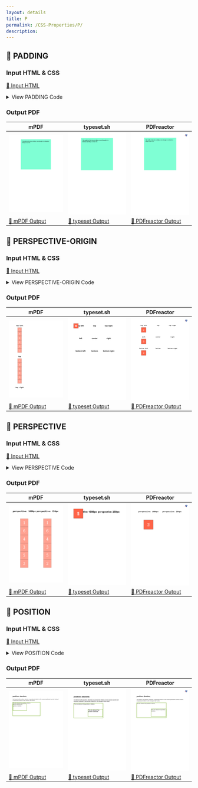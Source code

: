 ```yaml
---
layout: details
title: P
permalink: /CSS-Properties/P/
description: 
---
```




## 🔬 PADDING

### Input HTML & CSS

[📄 Input HTML](https://raw.githubusercontent.com/azettl/compare.html2pdf.tools/master//html/CSS%20Properties/P/padding.html)

<details>
    <summary>
        View PADDING Code
    </summary>
    <pre>
        <code>
            &lt;!DOCTYPE html&gt;
&lt;!-- Sample from https://css-tricks.com/almanac/properties/p/padding/ --&gt;
&lt;html lang=&quot;en&quot;&gt;
    &lt;head&gt;
        &lt;style&gt;
        .box {
  margin: 0 auto;
  background-color: aquamarine;
  width: 400px; 
  height: 400px;
  padding: 20px;
}
        &lt;/style&gt;
    &lt;/head&gt;
    &lt;body&gt;
        &lt;div class=&quot;box&quot;&gt;The width of this box is 440px, even though it is defined at 400px in the CSS.&lt;/div&gt;
    &lt;/body&gt;
&lt;/html&gt;
        </code>
    </pre>
</details>

### Output PDF

| mPDF | typeset.sh | PDFreactor |
|---------|---------|---------|
| ![mPDF Preview](mpdf__html_CSS_Properties_P_padding.html.png) | ![typeset Preview](typeset__html_CSS_Properties_P_padding.html.png) | ![PDFreactor Preview](pdfreactor__html_CSS_Properties_P_padding.html.png) |
| [📕 mPDF Output](mpdf__html_CSS_Properties_P_padding.html.pdf) | [📕 typeset Output](typeset__html_CSS_Properties_P_padding.html.pdf) | [📕 PDFreactor Output](pdfreactor__html_CSS_Properties_P_padding.html.pdf) |

## 🔬 PERSPECTIVE-ORIGIN

### Input HTML & CSS

[📄 Input HTML](https://raw.githubusercontent.com/azettl/compare.html2pdf.tools/master//html/CSS%20Properties/P/perspective-origin.html)

<details>
    <summary>
        View PERSPECTIVE-ORIGIN Code
    </summary>
    <pre>
        <code>
            &lt;!DOCTYPE html&gt;
&lt;!-- Sample from https://css-tricks.com/almanac/properties/p/perspective-origin/ --&gt;
&lt;html lang=&quot;en&quot;&gt;
    &lt;head&gt;
        &lt;style&gt;
        .wrapper {
  width: 30%;
  display: inline-block;
  padding-bottom: 1em;
}

.wrapper h1 {
  text-align: center;
  font-size: 1.5em;
}

.cube {
  font-size: 2em;
  width: 2em;
  height: 2em;
  margin: .5em auto;
  transform-style: preserve-3d;
  perspective: 250px;
}

.w1 .cube {
  perspective-origin: top left;
}

.w2 .cube {
  perspective-origin: top;
}

.w3 .cube {
  perspective-origin: top right;
}

.w4 .cube {
  perspective-origin: left;
}

.w5 .cube {
  perspective-origin: center;
}

.w6 .cube {
  perspective-origin: right;
}

.w7 .cube {
  perspective-origin: bottom left;
}

.w8 .cube {
  perspective-origin: bottom;
}

.w9 .cube {
  perspective-origin: bottom right;
}

.side {
  position: absolute;
  width: 2em;
  height: 2em;
  background: rgba(255, 99, 71, 0.6);
  border: 1px solid rgba(0, 0, 0, 0.5);
  color: white;
  text-align: center;
  line-height: 2em;
}

.front {
  transform: translateZ(1em);
}

.top {
  transform: rotateX(90deg) translateZ(1em);
}

.right {
  transform: rotateY(90deg) translateZ(1em);
}

.left {
  transform: rotateY(-90deg) translateZ(1em);
}

.bottom {
  transform: rotateX(-90deg) translateZ(1em);
}

.back {
  transform: rotateY(-180deg) translateZ(1em);
}

        &lt;/style&gt;
    &lt;/head&gt;
    &lt;body&gt;
        &lt;div class=&quot;wrapper w1&quot;&gt;
            &lt;h1&gt;&lt;code&gt;top left&lt;/code&gt;&lt;/h1&gt;
            &lt;div class=&quot;cube&quot;&gt;
              &lt;div class=&quot;side  front&quot;&gt;1&lt;/div&gt;
              &lt;div class=&quot;side   back&quot;&gt;6&lt;/div&gt;
              &lt;div class=&quot;side  right&quot;&gt;4&lt;/div&gt;
              &lt;div class=&quot;side   left&quot;&gt;3&lt;/div&gt;
              &lt;div class=&quot;side    top&quot;&gt;5&lt;/div&gt;
              &lt;div class=&quot;side bottom&quot;&gt;2&lt;/div&gt;
            &lt;/div&gt;
          &lt;/div&gt;
          &lt;div class=&quot;wrapper w2&quot;&gt;
            &lt;h1&gt;&lt;code&gt;top&lt;/code&gt;&lt;/h1&gt;
            &lt;div class=&quot;cube&quot;&gt;
              &lt;div class=&quot;side  front&quot;&gt;1&lt;/div&gt;
              &lt;div class=&quot;side   back&quot;&gt;6&lt;/div&gt;
              &lt;div class=&quot;side  right&quot;&gt;4&lt;/div&gt;
              &lt;div class=&quot;side   left&quot;&gt;3&lt;/div&gt;
              &lt;div class=&quot;side    top&quot;&gt;5&lt;/div&gt;
              &lt;div class=&quot;side bottom&quot;&gt;2&lt;/div&gt;
            &lt;/div&gt;
          &lt;/div&gt;
          &lt;div class=&quot;wrapper w3&quot;&gt;
            &lt;h1&gt;&lt;code&gt;top right&lt;/code&gt;&lt;/h1&gt;
            &lt;div class=&quot;cube&quot;&gt;
              &lt;div class=&quot;side  front&quot;&gt;1&lt;/div&gt;
              &lt;div class=&quot;side   back&quot;&gt;6&lt;/div&gt;
              &lt;div class=&quot;side  right&quot;&gt;4&lt;/div&gt;
              &lt;div class=&quot;side   left&quot;&gt;3&lt;/div&gt;
              &lt;div class=&quot;side    top&quot;&gt;5&lt;/div&gt;
              &lt;div class=&quot;side bottom&quot;&gt;2&lt;/div&gt;
            &lt;/div&gt;
          &lt;/div&gt;
          &lt;div class=&quot;wrapper w4&quot;&gt;
            &lt;h1&gt;&lt;code&gt;left&lt;/code&gt;&lt;/h1&gt;
            &lt;div class=&quot;cube&quot;&gt;
              &lt;div class=&quot;side  front&quot;&gt;1&lt;/div&gt;
              &lt;div class=&quot;side   back&quot;&gt;6&lt;/div&gt;
              &lt;div class=&quot;side  right&quot;&gt;4&lt;/div&gt;
              &lt;div class=&quot;side   left&quot;&gt;3&lt;/div&gt;
              &lt;div class=&quot;side    top&quot;&gt;5&lt;/div&gt;
              &lt;div class=&quot;side bottom&quot;&gt;2&lt;/div&gt;
            &lt;/div&gt;
          &lt;/div&gt;
          &lt;div class=&quot;wrapper w5&quot;&gt;
            &lt;h1&gt;&lt;code&gt;center&lt;/code&gt;&lt;/h1&gt;
            &lt;div class=&quot;cube&quot;&gt;
              &lt;div class=&quot;side  front&quot;&gt;1&lt;/div&gt;
              &lt;div class=&quot;side   back&quot;&gt;6&lt;/div&gt;
              &lt;div class=&quot;side  right&quot;&gt;4&lt;/div&gt;
              &lt;div class=&quot;side   left&quot;&gt;3&lt;/div&gt;
              &lt;div class=&quot;side    top&quot;&gt;5&lt;/div&gt;
              &lt;div class=&quot;side bottom&quot;&gt;2&lt;/div&gt;
            &lt;/div&gt;
          &lt;/div&gt;
          &lt;div class=&quot;wrapper w6&quot;&gt;
            &lt;h1&gt;&lt;code&gt;right&lt;/code&gt;&lt;/h1&gt;
            &lt;div class=&quot;cube&quot;&gt;
              &lt;div class=&quot;side  front&quot;&gt;1&lt;/div&gt;
              &lt;div class=&quot;side   back&quot;&gt;6&lt;/div&gt;
              &lt;div class=&quot;side  right&quot;&gt;4&lt;/div&gt;
              &lt;div class=&quot;side   left&quot;&gt;3&lt;/div&gt;
              &lt;div class=&quot;side    top&quot;&gt;5&lt;/div&gt;
              &lt;div class=&quot;side bottom&quot;&gt;2&lt;/div&gt;
            &lt;/div&gt;
          &lt;/div&gt;
          &lt;div class=&quot;wrapper w7&quot;&gt;
            &lt;h1&gt;&lt;code&gt;bottom left&lt;/code&gt;&lt;/h1&gt;
            &lt;div class=&quot;cube&quot;&gt;
              &lt;div class=&quot;side  front&quot;&gt;1&lt;/div&gt;
              &lt;div class=&quot;side   back&quot;&gt;6&lt;/div&gt;
              &lt;div class=&quot;side  right&quot;&gt;4&lt;/div&gt;
              &lt;div class=&quot;side   left&quot;&gt;3&lt;/div&gt;
              &lt;div class=&quot;side    top&quot;&gt;5&lt;/div&gt;
              &lt;div class=&quot;side bottom&quot;&gt;2&lt;/div&gt;
            &lt;/div&gt;
          &lt;/div&gt;
          &lt;div class=&quot;wrapper w8&quot;&gt;
            &lt;h1&gt;&lt;code&gt;bottom&lt;/code&gt;&lt;/h1&gt;
            &lt;div class=&quot;cube&quot;&gt;
              &lt;div class=&quot;side  front&quot;&gt;1&lt;/div&gt;
              &lt;div class=&quot;side   back&quot;&gt;6&lt;/div&gt;
              &lt;div class=&quot;side  right&quot;&gt;4&lt;/div&gt;
              &lt;div class=&quot;side   left&quot;&gt;3&lt;/div&gt;
              &lt;div class=&quot;side    top&quot;&gt;5&lt;/div&gt;
              &lt;div class=&quot;side bottom&quot;&gt;2&lt;/div&gt;
            &lt;/div&gt;
          &lt;/div&gt;
          &lt;div class=&quot;wrapper w9&quot;&gt;
            &lt;h1&gt;&lt;code&gt;bottom right&lt;/code&gt;&lt;/h1&gt;
            &lt;div class=&quot;cube&quot;&gt;
              &lt;div class=&quot;side  front&quot;&gt;1&lt;/div&gt;
              &lt;div class=&quot;side   back&quot;&gt;6&lt;/div&gt;
              &lt;div class=&quot;side  right&quot;&gt;4&lt;/div&gt;
              &lt;div class=&quot;side   left&quot;&gt;3&lt;/div&gt;
              &lt;div class=&quot;side    top&quot;&gt;5&lt;/div&gt;
              &lt;div class=&quot;side bottom&quot;&gt;2&lt;/div&gt;
            &lt;/div&gt;
          &lt;/div&gt;
    &lt;/body&gt;
&lt;/html&gt;
        </code>
    </pre>
</details>

### Output PDF

| mPDF | typeset.sh | PDFreactor |
|---------|---------|---------|
| ![mPDF Preview](mpdf__html_CSS_Properties_P_perspective-origin.html.png) | ![typeset Preview](typeset__html_CSS_Properties_P_perspective-origin.html.png) | ![PDFreactor Preview](pdfreactor__html_CSS_Properties_P_perspective-origin.html.png) |
| [📕 mPDF Output](mpdf__html_CSS_Properties_P_perspective-origin.html.pdf) | [📕 typeset Output](typeset__html_CSS_Properties_P_perspective-origin.html.pdf) | [📕 PDFreactor Output](pdfreactor__html_CSS_Properties_P_perspective-origin.html.pdf) |

## 🔬 PERSPECTIVE

### Input HTML & CSS

[📄 Input HTML](https://raw.githubusercontent.com/azettl/compare.html2pdf.tools/master//html/CSS%20Properties/P/perspective.html)

<details>
    <summary>
        View PERSPECTIVE Code
    </summary>
    <pre>
        <code>
            &lt;!DOCTYPE html&gt;
&lt;!-- Sample from https://css-tricks.com/almanac/properties/p/perspective/ --&gt;
&lt;html lang=&quot;en&quot;&gt;
    &lt;head&gt;
        &lt;style&gt;
        .wrapper {
  width: 50%;
  float: left;
}

.w1 {
  perspective: 1000px;
}

.w2 {
  perspective: 250px;
}

.wrapper h1 {
  text-align: center;
}

.cube {
  font-size: 4em;
  width: 2em;
  margin: 1.5em auto;
  transform-style: preserve-3d;
  transform: rotateX(-40deg) rotateY(32deg);
}

.side {
  position: absolute;
  width: 2em;
  height: 2em;
  background: rgba(255, 99, 71, 0.6);
  border: 1px solid rgba(0, 0, 0, 0.5);
  color: white;
  text-align: center;
  line-height: 2em;
}

.front {
  transform: translateZ(1em);
}

.top {
  transform: rotateX(90deg) translateZ(1em);
}

.right {
  transform: rotateY(90deg) translateZ(1em);
}

.left {
  transform: rotateY(-90deg) translateZ(1em);
}

.bottom {
  transform: rotateX(-90deg) translateZ(1em);
}

.back {
  transform: rotateY(-180deg) translateZ(1em);
}

        &lt;/style&gt;
    &lt;/head&gt;
    &lt;body&gt;
        &lt;div class=&quot;wrapper w1&quot;&gt;
            &lt;h1&gt;&lt;code&gt;perspective: 1000px&lt;/code&gt;&lt;/h1&gt;
            &lt;div class=&quot;cube&quot;&gt;
              &lt;div class=&quot;side  front&quot;&gt;1&lt;/div&gt;
              &lt;div class=&quot;side   back&quot;&gt;6&lt;/div&gt;
              &lt;div class=&quot;side  right&quot;&gt;4&lt;/div&gt;
              &lt;div class=&quot;side   left&quot;&gt;3&lt;/div&gt;
              &lt;div class=&quot;side    top&quot;&gt;5&lt;/div&gt;
              &lt;div class=&quot;side bottom&quot;&gt;2&lt;/div&gt;
            &lt;/div&gt;
          &lt;/div&gt;
          &lt;div class=&quot;wrapper w2&quot;&gt;
            &lt;h1&gt;&lt;code&gt;perspective: 250px&lt;/code&gt;&lt;/h1&gt;
            &lt;div class=&quot;cube&quot;&gt;
              &lt;div class=&quot;side  front&quot;&gt;1&lt;/div&gt;
              &lt;div class=&quot;side   back&quot;&gt;6&lt;/div&gt;
              &lt;div class=&quot;side  right&quot;&gt;4&lt;/div&gt;
              &lt;div class=&quot;side   left&quot;&gt;3&lt;/div&gt;
              &lt;div class=&quot;side    top&quot;&gt;5&lt;/div&gt;
              &lt;div class=&quot;side bottom&quot;&gt;2&lt;/div&gt;
            &lt;/div&gt;
          &lt;/div&gt;
    &lt;/body&gt;
&lt;/html&gt;
        </code>
    </pre>
</details>

### Output PDF

| mPDF | typeset.sh | PDFreactor |
|---------|---------|---------|
| ![mPDF Preview](mpdf__html_CSS_Properties_P_perspective.html.png) | ![typeset Preview](typeset__html_CSS_Properties_P_perspective.html.png) | ![PDFreactor Preview](pdfreactor__html_CSS_Properties_P_perspective.html.png) |
| [📕 mPDF Output](mpdf__html_CSS_Properties_P_perspective.html.pdf) | [📕 typeset Output](typeset__html_CSS_Properties_P_perspective.html.pdf) | [📕 PDFreactor Output](pdfreactor__html_CSS_Properties_P_perspective.html.pdf) |

## 🔬 POSITION

### Input HTML & CSS

[📄 Input HTML](https://raw.githubusercontent.com/azettl/compare.html2pdf.tools/master//html/CSS%20Properties/P/position.html)

<details>
    <summary>
        View POSITION Code
    </summary>
    <pre>
        <code>
            &lt;!DOCTYPE html&gt;
&lt;!-- Sample from https://www.w3schools.com/css/tryit.asp?filename=trycss_position_absolute --&gt;
&lt;html lang=&quot;en&quot;&gt;
    &lt;head&gt;
        &lt;style&gt;
        div.relative {
  position: relative;
  width: 400px;
  height: 200px;
  border: 3px solid #73AD21;
} 

div.absolute {
  position: absolute;
  top: 80px;
  right: 0;
  width: 200px;
  height: 100px;
  border: 3px solid #73AD21;
}
        &lt;/style&gt;
    &lt;/head&gt;
    &lt;body&gt;
        &lt;h2&gt;position: absolute;&lt;/h2&gt;

        &lt;p&gt;An element with position: absolute; is positioned relative to the nearest positioned ancestor (instead of positioned relative to the viewport, like fixed):&lt;/p&gt;
        
        &lt;div class=&quot;relative&quot;&gt;This div element has position: relative;
          &lt;div class=&quot;absolute&quot;&gt;This div element has position: absolute;&lt;/div&gt;
        &lt;/div&gt; 
    &lt;/body&gt;
&lt;/html&gt;
        </code>
    </pre>
</details>

### Output PDF

| mPDF | typeset.sh | PDFreactor |
|---------|---------|---------|
| ![mPDF Preview](mpdf__html_CSS_Properties_P_position.html.png) | ![typeset Preview](typeset__html_CSS_Properties_P_position.html.png) | ![PDFreactor Preview](pdfreactor__html_CSS_Properties_P_position.html.png) |
| [📕 mPDF Output](mpdf__html_CSS_Properties_P_position.html.pdf) | [📕 typeset Output](typeset__html_CSS_Properties_P_position.html.pdf) | [📕 PDFreactor Output](pdfreactor__html_CSS_Properties_P_position.html.pdf) |


